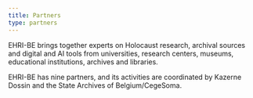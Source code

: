 ```yaml
---
title: Partners
type: partners
---
```


<!-- {{< intro >}}
27 Organisations in 17 Countries Worldwide
{{< /intro >}}

Currently, EHRI (EHRI-3 and EHRI-PP combined) has 27 partners, representing archives, libraries, museums and research institutions.
The project also relies on a large network of cooperating partners and many other individuals and organisations in the broad fields of Holocaust studies and digital humanities.
Here you can find an overview of the EHRI partners, first phase (2010-2015) and EHRI partners, second phase (2015-2019).
These are our current partners (EHRI-PP and EHRI-3), located in 17 different countries: -->

EHRI-BE brings together experts on Holocaust research, archival sources and digital and AI tools from universities, research centers, museums, educational institutions, archives and libraries.

EHRI-BE has nine partners, and its activities are coordinated by Kazerne Dossin and the State Archives of Belgium/CegeSoma.
